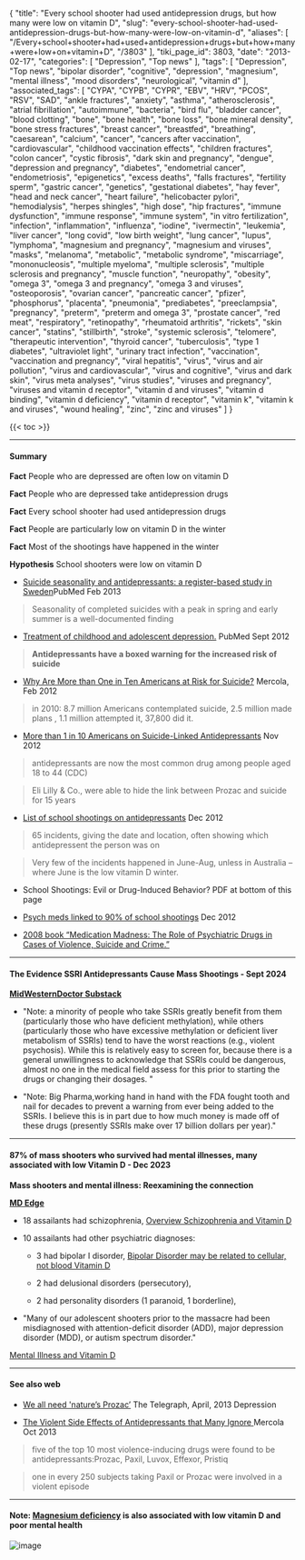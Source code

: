 {
    "title": "Every school shooter had used antidepression drugs, but how many were low on vitamin D",
    "slug": "every-school-shooter-had-used-antidepression-drugs-but-how-many-were-low-on-vitamin-d",
    "aliases": [
        "/Every+school+shooter+had+used+antidepression+drugs+but+how+many+were+low+on+vitamin+D",
        "/3803"
    ],
    "tiki_page_id": 3803,
    "date": "2013-02-17",
    "categories": [
        "Depression",
        "Top news"
    ],
    "tags": [
        "Depression",
        "Top news",
        "bipolar disorder",
        "cognitive",
        "depression",
        "magnesium",
        "mental illness",
        "mood disorders",
        "neurological",
        "vitamin d"
    ],
    "associated_tags": [
        "CYPA",
        "CYPB",
        "CYPR",
        "EBV",
        "HRV",
        "PCOS",
        "RSV",
        "SAD",
        "ankle fractures",
        "anxiety",
        "asthma",
        "atherosclerosis",
        "atrial fibrillation",
        "autoimmune",
        "bacteria",
        "bird flu",
        "bladder cancer",
        "blood clotting",
        "bone",
        "bone health",
        "bone loss",
        "bone mineral density",
        "bone stress fractures",
        "breast cancer",
        "breastfed",
        "breathing",
        "caesarean",
        "calcium",
        "cancer",
        "cancers after vaccination",
        "cardiovascular",
        "childhood vaccination effects",
        "children fractures",
        "colon cancer",
        "cystic fibrosis",
        "dark skin and pregnancy",
        "dengue",
        "depression and pregnancy",
        "diabetes",
        "endometrial cancer",
        "endometriosis",
        "epigenetics",
        "excess deaths",
        "falls fractures",
        "fertility sperm",
        "gastric cancer",
        "genetics",
        "gestational diabetes",
        "hay fever",
        "head and neck cancer",
        "heart failure",
        "helicobacter pylori",
        "hemodialysis",
        "herpes shingles",
        "high dose",
        "hip fractures",
        "immune dysfunction",
        "immune response",
        "immune system",
        "in vitro fertilization",
        "infection",
        "inflammation",
        "influenza",
        "iodine",
        "ivermectin",
        "leukemia",
        "liver cancer",
        "long covid",
        "low birth weight",
        "lung cancer",
        "lupus",
        "lymphoma",
        "magnesium and pregnancy",
        "magnesium and viruses",
        "masks",
        "melanoma",
        "metabolic",
        "metabolic syndrome",
        "miscarriage",
        "mononucleosis",
        "multiple myeloma",
        "multiple sclerosis",
        "multiple sclerosis and pregnancy",
        "muscle function",
        "neuropathy",
        "obesity",
        "omega 3",
        "omega 3 and pregnancy",
        "omega 3 and viruses",
        "osteoporosis",
        "ovarian cancer",
        "pancreatic cancer",
        "pfizer",
        "phosphorus",
        "placenta",
        "pneumonia",
        "prediabetes",
        "preeclampsia",
        "pregnancy",
        "preterm",
        "preterm and omega 3",
        "prostate cancer",
        "red meat",
        "respiratory",
        "retinopathy",
        "rheumatoid arthritis",
        "rickets",
        "skin cancer",
        "statins",
        "stillbirth",
        "stroke",
        "systemic sclerosis",
        "telomere",
        "therapeutic intervention",
        "thyroid cancer",
        "tuberculosis",
        "type 1 diabetes",
        "ultraviolet light",
        "urinary tract infection",
        "vaccination",
        "vaccination and pregnancy",
        "viral hepatitis",
        "virus",
        "virus and air pollution",
        "virus and cardiovascular",
        "virus and cognitive",
        "virus and dark skin",
        "virus meta analyses",
        "virus studies",
        "viruses and pregnancy",
        "viruses and vitamin d receptor",
        "vitamin d and viruses",
        "vitamin d binding",
        "vitamin d deficiency",
        "vitamin d receptor",
        "vitamin k",
        "vitamin k and viruses",
        "wound healing",
        "zinc",
        "zinc and viruses"
    ]
}


{{< toc >}}

---

#### Summary

 **Fact**  People who are depressed are often low on vitamin D

 **Fact**  People who are depressed take antidepression drugs

 **Fact**  Every school shooter had used antidepression drugs

 **Fact**  People are particularly low on vitamin D in the winter

 **Fact**  Most of the shootings have happened in the winter

 **Hypothesis**  School shooters were low on vitamin D

* [Suicide seasonality and antidepressants: a register-based study in Sweden](http://www.ncbi.nlm.nih.gov/pubmed/22676408)PubMed Feb 2013

> Seasonality of completed suicides with a peak in spring and early summer is a well-documented finding

* [Treatment of childhood and adolescent depression.](http://www.ncbi.nlm.nih.gov/pubmed/22963063%20) PubMed  Sept 2012

>  **Antidepressants have a boxed warning for the increased risk of suicide** 

* [Why Are More than One in Ten Americans at Risk for Suicide?](http://articles.mercola.com/sites/articles/archive/2012/02/15/why-are-more-than-one-in-ten-americans-at-risk-for-suicide.aspx%20) Mercola, Feb 2012

> in 2010: 8.7 million Americans contemplated suicide, 2.5 million made plans , 1.1 million attempted it, 37,800 did it.

* [More than 1 in 10 Americans on Suicide-Linked Antidepressants](http://naturalsociety.com/antidepressants-causing-suicide/%20) Nov 2012

> antidepressants are now the most common drug among people aged 18 to 44 (CDC)

> Eli Lilly & Co., were able to hide the link between Prozac and suicide for 15 years

* [List of school shootings on antidepressants](http://www.hangthebankers.com/list-of-school-shootings-on-antidepressants/) Dec 2012

> 65 incidents, giving the date and location, often showing which antidepressent the person was on

> Very few of the incidents happened in June-Aug, unless in Australia – where June is the low vitamin D winter.

* School Shootings: Evil or Drug-Induced Behavior?  PDF at bottom of this page

* [Psych meds linked to 90% of school shootings](http://www.wnd.com/2012/12/psych-meds-linked-to-90-of-school-shootings/%20) Dec 2012

* [2008 book “Medication Madness: The Role of Psychiatric Drugs in Cases of Violence, Suicide and Crime.”](http://www.amazon.com/Medication-Madness-Psychiatrist-Mood-Altering-Medications/dp/0312363389/ref=tmm_hrd_title_0?ie=UTF8&qid=1355765974&sr=1-5)

---

#### The Evidence SSRI Antidepressants Cause Mass Shootings - Sept 2024

 **[MidWesternDoctor Substack](https://www.midwesterndoctor.com/p/the-evidence-ssri-antidepressants?utm_source=post-email-title&publication_id=748806&post_id=148503978&utm_campaign=email-post-title&isFreemail=false&r=ofo3r&triedRedirect=true&utm_medium=email)** 

* "Note: a minority of people who take SSRIs greatly benefit from them (particularly those who have deficient methylation), while others (particularly those who have excessive methylation or deficient liver metabolism of SSRIs) tend to have the worst reactions (e.g., violent psychosis). While this is relatively easy to screen for, because there is a general unwillingness to acknowledge that SSRIs could be dangerous, almost no one in the medical field assess for this prior to starting the drugs or changing their dosages. "

* "Note: Big Pharma,working hand in hand with the FDA fought tooth and nail for decades to prevent a warning from ever being added to the SSRIs. I believe this is in part due to how much money is made off of these drugs (presently SSRIs make over 17 billion dollars per year)."

---

#### 87% of mass shooters who survived had mental illnesses, many associated with low Vitamin D - Dec 2023

 **Mass shooters and mental illness: Reexamining the connection** 

 **[MD Edge](https://www.mdedge.com/psychiatry/article/266875/schizophrenia-other-psychotic-disorders/mass-shooters-and-mental-illness?ecd=WNL_EVE_231205_mdedge)** 

* 18 assailants had schizophrenia, [Overview Schizophrenia and Vitamin D](/posts/overview-schizophrenia-and-vitamin-d)

* 10 assailants had other psychiatric diagnoses: 

   * 3 had bipolar I disorder, [Bipolar Disorder may be related to cellular, not blood Vitamin D](/posts/bipolar-disorder-may-be-related-to-cellular-not-blood-vitamin-d)

   * 2 had delusional disorders (persecutory), 

   * 2 had personality disorders (1 paranoid, 1 borderline), 

* "Many of our adolescent shooters prior to the massacre had been misdiagnosed with attention-deficit disorder (ADD), major depression disorder (MDD), or autism spectrum disorder."

[Mental Illness and Vitamin D](/tags/mental-illness-and-vitamin-d.html)

---

#### See also web

* [We all need 'nature’s Prozac’](http://www.telegraph.co.uk/health/9977553/We-all-need-natures-Prozac.html) The Telegraph, April, 2013 Depression

* [The Violent Side Effects of Antidepressants that Many Ignore ](http://articles.mercola.com/sites/articles/archive/2013/10/03/antidepressant-side-effects.aspx?e_cid=20131003Z1_DNL_art_1&utm_source=dnl&utm_medium=email&utm_content=art1&utm_campaign=20131003Z1) Mercola Oct 2013

> five of the top 10 most violence-inducing drugs were found to be antidepressants:Prozac, Paxil, Luvox, Effexor, Pristiq

> one in every 250 subjects taking Paxil or Prozac were involved in a violent episode

---

#### Note: [Magnesium deficiency](/tags/magnesium-deficiency.html) is also associated with low vitamin D and poor mental health

<img src="/attachments/d3.mock.jpg" alt="image">